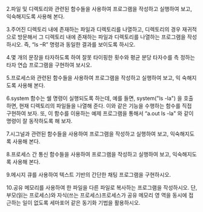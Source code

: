 2.파일 및 디렉토리와 관련된 함수들을 사용하여 프로그램을 작성하고 실행하여 보고, 익숙해지도록 사용해 본다. 

3.주어진 디렉토리 내에 존재하는 파일과 디렉토리를 나열하고, 디렉토리의 경우 재귀적으로 방문해서 그 디렉토리 내에 존재하는 파일과 디렉토리를 나열하는 프로그램을 작성하시오. 즉, “ls –R” 명령과 동일한 결과를 보이도록 하시오. 

4.몇 개의 문장을 타자하도록 하여 잘못 타이핑한 횟수와 평균 분당 타자수를 측 정하는 타자 연습 프로그램을 구현하여 보시오. 

5.프로세스와 관련된 함수들을 사용하여 프로그램을 작성하고 실행하여 보고, 익 숙해지도록 사용해 본다. 

6.system 함수는 쉘 명령이 실행되도록 하는데, 예를 들면, system("ls -la") 을 호출하면, 현재 디렉토리의 파일들을 나열해 준다. 이와 같은 기능을 수행하는 함수를 직접 구현하여 보자. 또, 이 함수를 이용하는 예제 프로그램을 통해서 “a.out ls -la" 와 같이 명령이 잘 동작하도록 해 보자. 

7.시그널과 관련된 함수들을 사용하여 프로그램을 작성하고 실행하여 보고, 익숙해지도록 사용해 본다. 

8.프로세스 간 통신 함수들을 사용하여 프로그램을 작성하고 실행하여 보고, 익숙해지도록 사용해 본다. 

9.메시지 큐를 사용하여 텍스트 기반의 간단한 채팅 프로그램을 구현하시오. 

10.공유 메모리를 사용하여 한 파일을 다른 파일로 복사하는 프로그램을 작성하시오. 단, 부모(읽는 프로세스)와 자식(쓰는 프로세스)프로세스가 공유 메모리 영 역을 동시에 접근하는 일이 없도록 세마포어 같은 동기화 기법을 활용하시오. 

